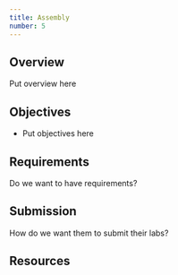 ```yaml
---
title: Assembly
number: 5
---
```



## Overview

Put overview here

## Objectives

- Put objectives here

## Requirements

Do we want to have requirements?

## Submission

How do we want them to submit their labs?


## Resources


